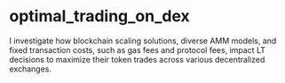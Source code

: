 # optimal_trading_on_dex
I investigate how blockchain scaling solutions, diverse AMM models, and fixed transaction costs, such as gas fees and protocol fees, impact LT decisions to maximize their token trades across various decentralized exchanges.
